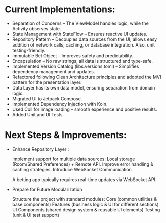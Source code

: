 # Current Implementations:
- Separation of Concerns – The ViewModel handles logic, while the Activity observes state.
- State Management with StateFlow – Ensures reactive UI updates.
- Repository Pattern – Decouples data sources from the UI; allows easy addition of network calls, caching, or database integration.
     Also, unit testing-friendly.
- Immutable Bet Object – Improves safety and predictability.
- Encapsulation – No raw strings; all data is structured and type-safe.
- Implemented Version Catalog (libs.versions.toml) – Simplifies dependency management and updates.
- Refactored following Clean Architecture principles and adopted the MVI pattern for the presentation layer.
- Data Layer has its own data model, ensuring separation from domain logic.
- Migrated UI to Jetpack Compose.
- Implemented Dependency Injection with Koin.
- Used Coil for image loading – smooth experience and positive results.
- Added Unit and UI Tests.

# Next Steps & Improvements:
- Enhance Repository Layer :

    Implement support for multiple data sources:
    Local storage (Room/Shared Preferences) + Remote API.
    Improve error handling & caching strategies.
    Introduce WebSocket Communication

    A betting app typically requires real-time updates via WebSocket API.

- Prepare for Future Modularization

  Structure the project with standard modules:
  Core (common utilities & base components)
  Features (business logic & UI for different sections)
  UI Components (shared design system & reusable UI elements)
  Testing (unit & UI test support)
